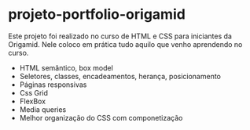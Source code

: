 # projeto-portfolio-origamid
Este projeto foi realizado no curso de HTML e CSS para iniciantes da Origamid. 
Nele coloco em prática tudo aquilo que venho aprendendo no curso.

- HTML semântico, box model
- Seletores, classes, encadeamentos, herança, posicionamento
- Páginas responsivas
- Css Grid
- FlexBox
- Media queries
- Melhor organização do CSS com componetização

